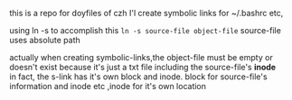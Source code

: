 this is a repo for doyfiles of czh
I'l create symbolic links for ~/.bashrc etc,

using ln -s  to accomplish this `ln -s source-file object-file`
 source-file uses absolute path

actually when creating symbolic-links,the object-file must be empty or doesn't exist because it's just a txt file including the source-file's **inode**  
in fact, the s-link has it's own block and inode. block for source-file's information and inode etc ,inode for it's own location  

